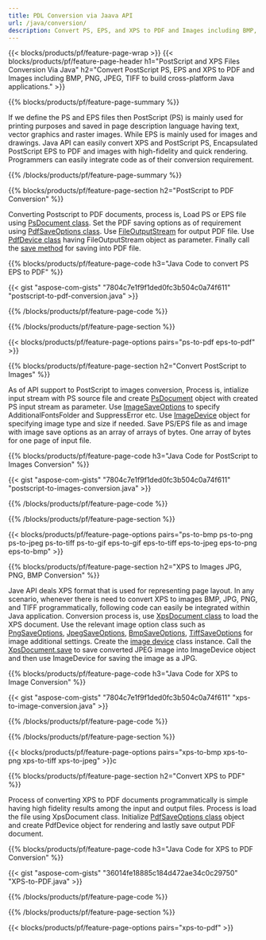 ```yaml
---
title: PDL Conversion via Jaava API
url: /java/conversion/
description: Convert PS, EPS, and XPS to PDF and Images including BMP, JPG, PNG, and TIFF using the Java library with the Aspose.Page PDL conversion functionality.
---
```


{{< blocks/products/pf/feature-page-wrap >}}
{{< blocks/products/pf/feature-page-header h1="PostScript and XPS Files Conversion Via Java" h2="Convert PostScript PS, EPS and XPS to PDF and Images including BMP, PNG, JPEG, TIFF  to build cross-platform Java applications." >}}

{{% blocks/products/pf/feature-page-summary %}}

If we define the PS and EPS files then PostScript (PS) is mainly used for printing purposes and saved in page description language having text, vector graphics and raster images. While EPS is mainly used for images and drawings. Java API can easily convert XPS and PostScript PS, Encapsulated PostScript EPS to PDF and images with high-fidelity and quick rendering. Programmers can easily integrate code as of their conversion requirement.


{{% /blocks/products/pf/feature-page-summary  %}}

{{% blocks/products/pf/feature-page-section  h2="PostScript to PDF Conversion" %}}

Converting Postscript to PDF documents, process is, Load PS or EPS file using [PsDocument class](https://apireference.aspose.com/page/java/com.aspose.eps/PsDocument). Set the PDF saving options as of requirement using [PdfSaveOptions class](https://apireference.aspose.com/page/java/com.aspose.eps.device/PdfSaveOptions). Use [FileOutputStream](https://docs.oracle.com/javase/7/docs/api/java/io/FileOutputStream.html) for output PDF file. Use [PdfDevice class](https://apireference.aspose.com/page/java/com.aspose.eps.device/PdfDevice) having FileOutputStream object as parameter. Finally call the [save method](https://apireference.aspose.com/page/java/com.aspose.eps/PsDocument#save-com.aspose.page.Device-com.aspose.page.SaveOptions-) for saving into PDF file.

{{% blocks/products/pf/feature-page-code h3="Java Code to convert PS EPS to PDF" %}}

{{< gist "aspose-com-gists" "7804c7e1f9f1ded0fc3b504c0a74f611" "postscript-to-pdf-conversion.java" >}}

{{% /blocks/products/pf/feature-page-code  %}}

{{% /blocks/products/pf/feature-page-section %}}

{{< blocks/products/pf/feature-page-options pairs="ps-to-pdf eps-to-pdf" >}}

{{% blocks/products/pf/feature-page-section  h2="Convert PostScript to Images" %}}

As of API support to PostScript to images conversion, Process is, intialize input stream with PS source file and create [PsDocument](https://apireference.aspose.com/page/java/com.aspose.eps/psdocument) object with created PS input stream as parameter. Use [ImageSaveOptions](https://apireference.aspose.com/page/java/com.aspose.eps.device/imagesaveoptions) to specify AdditionalFontsFolder and SuppressError etc. Use [ImageDevice](https://apireference.aspose.com/page/java/com.aspose.eps.device/imagedevice) object for specifying image type and size if needed. Save PS/EPS file as and image with image save options as an array of arrays of bytes. One array of bytes for one page of input file.

{{% blocks/products/pf/feature-page-code h3="Java Code for PostScript to Images Conversion" %}}

{{< gist "aspose-com-gists" "7804c7e1f9f1ded0fc3b504c0a74f611" "postscript-to-images-conversion.java" >}}

{{% /blocks/products/pf/feature-page-code  %}}

{{% /blocks/products/pf/feature-page-section %}}

{{< blocks/products/pf/feature-page-options pairs="ps-to-bmp ps-to-png ps-to-jpeg ps-to-tiff ps-to-gif eps-to-gif eps-to-tiff eps-to-jpeg eps-to-png eps-to-bmp" >}}

{{% blocks/products/pf/feature-page-section  h2="XPS to Images JPG, PNG, BMP Conversion" %}}

Jave API deals XPS format that is used for representing page layout. In any scenario, whenever there is need to convert XPS to images BMP, JPG, PNG, and TIFF programmatically, following code can easily be integrated within Java application. Conversion process is, use [XpsDocument class](https://apireference.aspose.com/page/java/com.aspose.xps/XpsDocument) to load the XPS document. Use the relevant image option class such as  [PngSaveOptions](https://apireference.aspose.com/page/java/com.aspose.xps.rendering/PngSaveOptions), [JpegSaveOptions](https://apireference.aspose.com/page/java/com.aspose.xps.rendering/JpegSaveOptions), [BmpSaveOptions](https://apireference.aspose.com/page/java/com.aspose.xps.rendering/BmpSaveOptions), [TiffSaveOptions](https://apireference.aspose.com/page/java/com.aspose.xps.rendering/TiffSaveOptions) for image additional settings. Create the [image device](https://apireference.aspose.com/page/java/com.aspose.xps.rendering/ImageDevice) class instance. Call the [XpsDocument.save](https://apireference.aspose.com/page/java/com.aspose.xps/XpsDocument#save-com.aspose.page.Device-com.aspose.page.SaveOptions-) to save converted JPEG image into ImageDevice object and then use ImageDevice for saving the image as a JPG.

{{% blocks/products/pf/feature-page-code h3="Java Code for XPS to Image Conversion" %}}

{{< gist "aspose-com-gists" "7804c7e1f9f1ded0fc3b504c0a74f611" "xps-to-image-conversion.java" >}}

{{% /blocks/products/pf/feature-page-code  %}}

{{% /blocks/products/pf/feature-page-section %}}

{{< blocks/products/pf/feature-page-options pairs="xps-to-bmp xps-to-png xps-to-tiff xps-to-jpeg" >}}c

{{% blocks/products/pf/feature-page-section  h2="Convert XPS to PDF" %}}

Process of converting XPS to PDF documents programmatically is simple having high fidelity results among the input and output files. Process is load the file using XpsDocument class. Initialize [PdfSaveOptions class](https://apireference.aspose.com/page/java/com.aspose.xps.rendering/PdfDevice) object and 
create PdfDevice object for rendering and lastly save output PDF document.

{{% blocks/products/pf/feature-page-code h3="Java Code for XPS to PDF Conversion" %}}

{{< gist "aspose-com-gists" "36014fe18885c184d472ae34c0c29750" "XPS-to-PDF.java" >}}

{{% /blocks/products/pf/feature-page-code  %}}

{{% /blocks/products/pf/feature-page-section %}}

{{< blocks/products/pf/feature-page-options pairs="xps-to-pdf" >}}